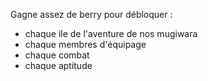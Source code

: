 Gagne assez de berry pour débloquer :
- chaque ile de l'aventure de nos mugiwara
- chaque membres d'équipage
- chaque combat
- chaque aptitude 
